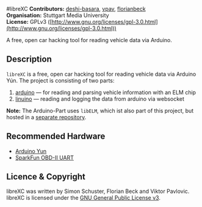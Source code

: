 #libreXC
**Contributors:** [deshi-basara](https://github.com/deshi-basara), [vpav](https://github.com/vpav), [florianbeck](https://github.com/florianbeck)   
**Organisation:** Stuttgart Media University  
**License:** GPLv3 ([http://www.gnu.org/licenses/gpl-3.0.html](http://www.gnu.org/licenses/gpl-3.0.html))

A free, open car hacking tool for reading vehicle data via Arduino.

## Description
`libreXC` is a free, open car hacking tool for reading vehicle data via Arduino Yún. The project is consisting of two parts:

1. [arduino](arduino) — for reading and parsing vehicle information with an ELM chip
2. [linuino](linuino) — reading and logging the data from arduino via websocket

**Note:** The Arduino-Part uses `libELM`, which ist also part of this project, but hosted in a [separate repository](https://github.com/deshi-basara/libELM).


## Recommended Hardware
* [Arduino Yun](https://www.arduino.cc/en/Main/ArduinoBoardYun)
* [SparkFun OBD-II UART](https://www.sparkfun.com/products/9555)

## Licence & Copyright

libreXC was written by Simon Schuster, Florian Beck and Viktor Pavlovic.
libreXC is licensed under the [GNU General Public License v3](http://www.gnu.org/licenses/gpl-3.0). 